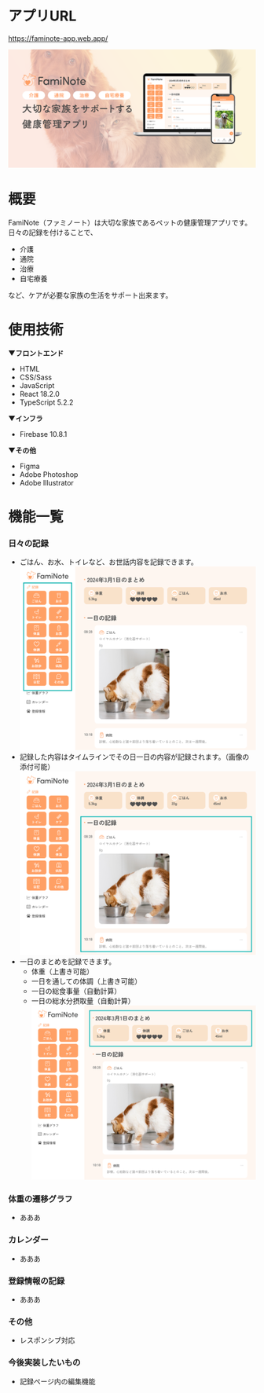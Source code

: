 # アプリURL
https://faminote-app.web.app/


![MV](./github_img/fv_wide.png)

# 概要
FamiNote（ファミノート）は大切な家族であるペットの健康管理アプリです。  
日々の記録を付けることで、  
- 介護  
- 通院  
- 治療  
- 自宅療養

など、ケアが必要な家族の生活をサポート出来ます。

# 使用技術
**▼フロントエンド**
- HTML
- CSS/Sass
- JavaScript
- React 18.2.0
- TypeScript 5.2.2


**▼インフラ**
- Firebase 10.8.1


**▼その他**
- Figma
- Adobe Photoshop
- Adobe Illustrator


# 機能一覧
### 日々の記録
- ごはん、お水、トイレなど、お世話内容を記録できます。
  ![recordpage-01](./github_img/recordpage-01.png)
- 記録した内容はタイムラインでその日一日の内容が記録されます。（画像の添付可能）
  ![recordpage-02](./github_img/recordpage-02.png)
- 一日のまとめを記録できます。
  - 体重（上書き可能）
  - 一日を通しての体調（上書き可能）
  - 一日の総食事量（自動計算）
  - 一日の総水分摂取量（自動計算）
  ![recordpage-03](./github_img/recordpage-03.png)

### 体重の遷移グラフ
- あああ

### カレンダー
- あああ


### 登録情報の記録
- あああ

### その他
- レスポンシブ対応

### 今後実装したいもの
- 記録ページ内の編集機能
